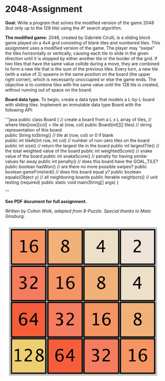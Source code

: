 # 2048-Assignment

**Goal:** Write a program that solves the modified version of the game 2048 (but only up to the 128 tile) using the A* search algorithm.

**The modified game:** 2048, created by Gabriele Cirulli, is a sliding block game played on a 4x4 grid consisting of blank tiles and numbered tiles. This assignment uses a modified version of the game. The player may “swipe” the tiles horizontally or vertically, causing each tile to slide in the given direction until it is stopped by either another tile or the border of the grid. If two tiles that have the same value collide during a move, they are combined to form a new tile that is the sum of the previous tiles. Every turn, a new tile (with a value of 2) spawns in the same position on the board (the upper right corner), which is necessarily unoccupied or else the game ends. The objective is to combine tiles with the same value until the 128 tile is created, without running out of space on the board.

**Board data type.** To begin, create a data type that models a L-by-L board with sliding tiles. Implement an immutable data type Board with the following API:

'''java
public class Board {
    // create a board from a L x L array of tiles,
    // where tiles[row][col] = tile at (row, col)
    public Board(int[][] tiles)
    // string representation of this board                            
    public String toString()
    // tile at (row, col) or 0 if blank           
    public int tileAt(int row, int col)
    // number of non-zero tiles on the board 
    public int size()
    // return the largest tile in the board
    public int largestTile()
    // the total weighted value of the board
    public int weightedScore()
    // snake value of the board
    public int snakeScore()
    // penalty for having similar values far away
    public int penalty()
    // does this board have the GOAL_TILE?
    public boolean hasWon()
    // are there no more possible swipes?
    public boolean gameFinished() 
    // does this board equal y?
    public boolean equals(Object y)
    // all neighboring boards
    public Iterable<Board> neighbors()
    // unit testing (required)
    public static void main(String[] args)
}

'''


**See PDF document for full assignment.**

*Written by Colton Wolk, adapted from 8-Puzzle. Special thanks to Maia Ginsburg.*

![Image of Game Board](https://github.com/cbwolk/2048-Assignment/blob/master/images/Full2048Board.png)
